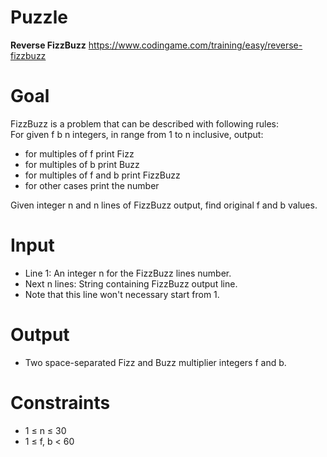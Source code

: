 # Puzzle
**Reverse FizzBuzz** https://www.codingame.com/training/easy/reverse-fizzbuzz

# Goal
FizzBuzz is a problem that can be described with following rules:  
For given f b n integers, in range from 1 to n inclusive, output:  
* for multiples of f print Fizz
* for multiples of b print Buzz
* for multiples of f and b print FizzBuzz
* for other cases print the number

Given integer n and n lines of FizzBuzz output, find original f and b values.

# Input
* Line 1: An integer n for the FizzBuzz lines number.
* Next n lines: String containing FizzBuzz output line.
* Note that this line won't necessary start from 1.

# Output
* Two space-separated Fizz and Buzz multiplier integers f and b.

# Constraints
* 1 ≤ n ≤ 30
* 1 ≤ f, b < 60
